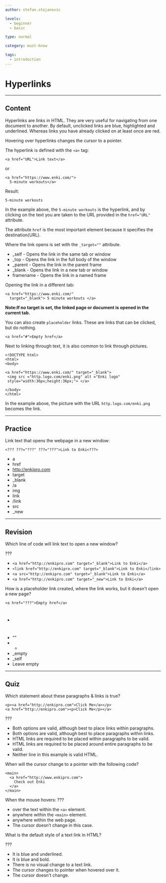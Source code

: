 ```yaml
---
author: stefan.stojanovic

levels:
  - beginner
  - basic

type: normal

category: must-know

tags:
  - introduction
---
```

# Hyperlinks
---
## Content

Hyperlinks are links in HTML. They are very useful for navigating from one document to another.
By default, unclicked links are blue, highlighted and underlined. 
Whereas links you have already clicked on at least once are red.

Hovering over hyperlinks changes the cursor to a pointer.

The hyperlink is defined with the `<a>` tag:
```
<a href="URL">Link text</a>
```
or
```
<a href="https://www.enki.com/"> 
  5-minute workouts</a>
```
Result:
```
5-minute workouts
```
In the example above, the `5-minute workouts` is the hyperlink, and by clicking on the text you are taken to the URL provided in the `href="URL"` attribute. 

The attribute `href` is the most important element because it specifies the destination(URL).

Where the link opens is set with the `_target=""` attribute.

- _self     - Opens the link in the same tab or window
- _top      - Opens the link in the full body of the window
- _parent   - Opens the link in the parent frame
- _blank    - Opens the link in a new tab or window
- framename - Opens the link in a named frame

Opening the link in a different tab:
```
<a href="https://www.enki.com/" 
  target="_blank"> 5 minute workouts </a> 
```
**Note:If no target is set, the linked page or document is opened in the current tab.**

You can also create `placeholder` links. These are links that can be clicked, but do nothing.
```
<a href="#">Empty href</a>
```

Next to linking through text, it is also common to link through pictures.

```
<!DOCTYPE html>
<html>
<body>

<a href="https://www.enki.com/" target="_blank">
 <img src ="http.logo.com/enki.png" alt ="Enki logo"
 style="width:36px;height:36px;"> </a>
 
</body>
</html>
```

In the example above, the picture with the URL `http.logo.com/enki.png` becomes the link.

---
## Practice

Link text that opens the webpage in a new window:

`<??? ???="???" ???="???">Link to Enki<???>`

* a 
* href
* http://enkipro.com
* target
* _blank
* /a
* img
* link
* /link
* src
* _new

---
## Revision

Which line of code will link text to open a new window?

???

* `<a href="http://enkipro.com" target="_blank">Link to Enki</a>`
* `<link href="http://enkipro.com" target="_blank">Link to Enki</link>`
* `<a src="http://enkipro.com" target="_blank">Link to Enki</a>`
* `<a href="http://enkipro.com" target="_new">Link to Enki</a>`

How is a placeholder link created, where the link works, but it doesn't open a new page?

`<a href="???">Empty href</a>`

* #
* ""
* *
* _empty
* _self
* Leave empty

---
## Quiz

Which statement about these paragraphs & links is true?

```
<p><a href="http://enkipro.com">Click Me</a></p>
<a href="http://enkipro.com"><p>Click Me</p></a>
```

???

* Both options are valid, although best to place links within paragraphs.  
* Both options are valid, although best to place paragraphs within links.  
* HTML links are required to be placed within paragraphs to be valid. 
* HTML links are required to be placed around entire paragraphs to be valid. 
* Neither line in this example is valid HTML. 

When will the cursor change to a pointer with the following code?

```
<main>
  <a href="http://www.enkipro.com">
    Check out Enki
  </a>
</main>
```

When the mouse hovers: ???

* over the text within the `<a>` element.
* anywhere within the `<main>` element.
* anywhere within the web page.
* The cursor doesn’t change in this case.

What is the default style of a text link in HTML?

???

* It is blue and underlined. 
* It is blue and bold.
* There is no visual change to a text link.
* The cursor changes to pointer when hovered over it.
* The cursor doesn't change.



